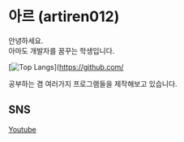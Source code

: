 # 아르 (artiren012)
안녕하세요.  
아마도 개발자를 꿈꾸는 학생입니다.

[![Top Langs](https://github-readme-stats.vercel.app/api/top-langs/?username=artiren012&layout=compact&theme=dark)](https://github.com/

공부하는 겸 여러가지 프로그램들을 제작해보고 있습니다.

## SNS
[Youtube](https://www.youtube.com/@ar012)
